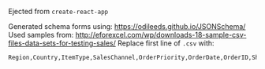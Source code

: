 Ejected from `create-react-app`

Generated schema forms using: https://odileeds.github.io/JSONSchema/
Used samples from: http://eforexcel.com/wp/downloads-18-sample-csv-files-data-sets-for-testing-sales/
Replace first line of `.csv` with:

```csv
Region,Country,ItemType,SalesChannel,OrderPriority,OrderDate,OrderID,ShipDate,UnitsSold,UnitPrice,UnitCost,TotalRevenue,TotalCost,TotalProfit
```
